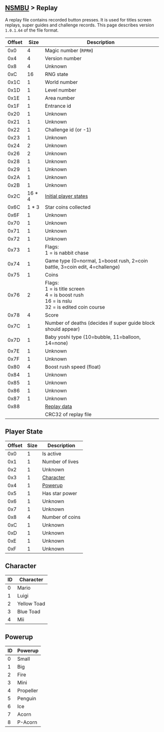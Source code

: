 ## [NSMBU](../../formats.md#nsmbu) > Replay

A replay file contains recorded button presses. It is used for titles screen replays, super guides and challenge records. This page describes version `1.0.1.64` of the file format.

| Offset | Size | Description |
| --- | --- | --- |
| 0x0 | 4 | Magic number (`RPRH`) |
| 0x4 | 4 | Version number |
| 0x8 | 4 | Unknown |
| 0xC | 16 | RNG state |
| 0x1C | 1 | World number |
| 0x1D | 1 | Level number |
| 0x1E | 1 | Area number |
| 0x1F | 1 | Entrance id |
| 0x20 | 1 | Unknown |
| 0x21 | 1 | Unknown |
| 0x22 | 1 | Challenge  id (or -1) |
| 0x23 | 1 | Unknown |
| 0x24 | 2 | Unknown |
| 0x26 | 2 | Unknown |
| 0x28 | 1 | Unknown |
| 0x29 | 1 | Unknown |
| 0x2A | 1 | Unknown |
| 0x2B | 1 | Unknown |
| 0x2C | 16 * 4 | [Initial player states](#player-state) |
| 0x6C | 1 * 3 | Star coins collected |
| 0x6F | 1 | Unknown |
| 0x70 | 1 | Unknown |
| 0x71 | 1 | Unknown |
| 0x72 | 1 | Unknown |
| 0x73 | 1 | Flags:<br>1 = is nabbit chase |
| 0x74 | 1 | Game type (0=normal, 1=boost rush, 2=coin battle, 3=coin edit, 4=challenge) |
| 0x75 | 1 | Coins |
| 0x76 | 2 | Flags:<br>1 = is title screen<br>4 = is boost rush<br>16 = is nslu<br>32 = is edited coin course |
| 0x78 | 4 | Score |
| 0x7C | 1 | Number of deaths (decides if super guide block should appear) |
| 0x7D | 1 | Baby yoshi type (10=bubble, 11=balloon, 14=none) |
| 0x7E | 1 | Unknown |
| 0x7F | 1 | Unknown |
| 0x80 | 4 | Boost rush speed (float) |
| 0x84 | 1 | Unknown |
| 0x85 | 1 | Unknown |
| 0x86 | 1 | Unknown |
| 0x87 | 1 | Unknown |
| 0x88 | | [Replay data](#replay-data) |
| | | CRC32 of replay file |

## Player State
| Offset | Size | Description |
| --- | --- | --- |
| 0x0 | 1 | Is active |
| 0x1 | 1 | Number of lives |
| 0x2 | 1 | Unknown |
| 0x3 | 1 | [Character](#character) |
| 0x4 | 1 | [Powerup](#powerup) |
| 0x5 | 1 | Has star power |
| 0x6 | 1 | Unknown |
| 0x7 | 1 | Unknown |
| 0x8 | 4 | Number of coins |
| 0xC | 1 | Unknown |
| 0xD | 1 | Unknown |
| 0xE | 1 | Unknown |
| 0xF | 1 | Unknown |

## Character
| ID | Character |
| --- | --- |
| 0 | Mario |
| 1 | Luigi |
| 2 | Yellow Toad |
| 3 | Blue Toad |
| 4 | Mii |

## Powerup
| ID | Powerup |
| --- | --- |
| 0 | Small |
| 1 | Big |
| 2 | Fire |
| 3 | Mini |
| 4 | Propeller |
| 5 | Penguin |
| 6 | Ice |
| 7 | Acorn |
| 8 | P-Acorn |
